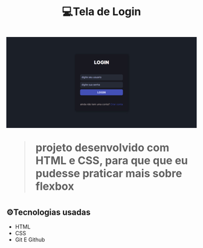 <h1 align="center"> 💻Tela de Login <h1>

![preview](./assets/img/screenshot/screencapture-127-0-0-1-5500-index-html-2022-09-22-02_20_17.jpg)



> projeto desenvolvido com HTML e CSS, para que que eu pudesse praticar mais sobre flexbox

#

## ⚙️Tecnologias usadas 
 
- HTML
- CSS
- Git E Github
